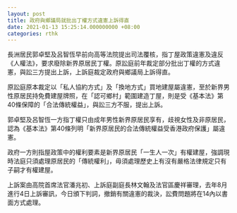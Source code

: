 ```yaml
---
layout: post
title: 政府與鄉議局就批出丁權方式違憲上訴得直
date: 2021-01-13 15:25:14.000000000 +08:00
categories: rthk
---
```


長洲居民郭卓堅及呂智恆早前向高等法院提出司法覆核，指丁屋政策違憲及違反《人權法》，要求廢除新界原居民丁權。原訟庭前年裁定部分批出丁權的方式違憲，與訟三方提出上訴，上訴庭裁定政府與鄉議局上訴得直。

原訟庭原本裁定以「私人協約方式」及「換地方式」買地建屋屬違憲，至於新界男性原居民持免費建屋牌照，在「認可鄉村」範圍建造丁屋，則是受《基本法》第40條保障的「合法傳統權益」，與訟三方不服，提出上訴。

郭卓堅及呂智恆一方指丁權只由成年男性新界原居民享有，歧視女性及非原居民，認為《基本法》第40條列明「新界原居民的合法傳統權益受香港政府保護」屬違憲。

政府一方則指屋政策中的權利要素是新界原居民「一生人一次」有權建屋，強調現時法庭只須處理原居民的「傳統權利」，毋須處理歷史上有沒有嚴格法律規定只有子嗣才有權建屋。 

上訴案由高院首席法官潘兆初、上訴庭副庭長林文翰及法官區慶祥審理，去年8月進行4日上訴審訊，今日頒下判詞，撤銷有關違憲的裁決，訟費問題將在14內以書面方式處理。
